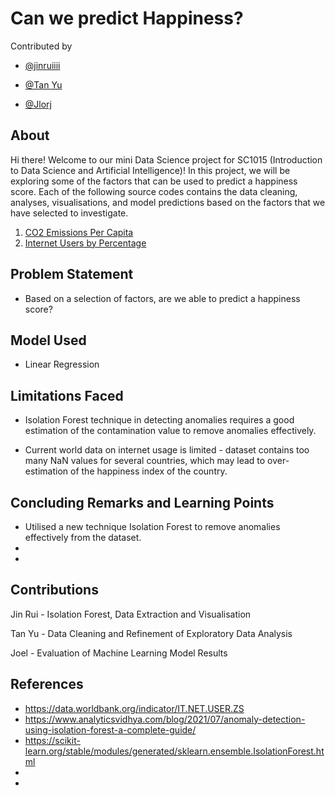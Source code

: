 # Can we predict Happiness?
Contributed by 

- [@jinruiiii](https://github.com/jinruiiii)

- [@Tan Yu](https://github.com/Tan-Yu)

- [@Jlorj](https://github.com/Jlorj)

## About
Hi there! Welcome to our mini Data Science project for SC1015 (Introduction to Data Science and Artificial Intelligence)!
In this project, we will be exploring some of the factors that can be used to predict a happiness score. 
Each of the following source codes contains the data cleaning, analyses, visualisations, and model predictions based on the factors that we have selected to investigate.

1. [CO2 Emissions Per Capita](https://github.com/Jlorj/SC1015_MiniProject/blob/main/HappinessAndInternet.ipynb)
2. [Internet Users by Percentage](https://github.com/Jlorj/SC1015_MiniProject/blob/main/HappinessandCO2.ipynb)

## Problem Statement
- Based on a selection of factors, are we able to predict a happiness score?

## Model Used
- Linear Regression

## Limitations Faced 
- Isolation Forest technique in detecting anomalies requires a good estimation of the contamination value to remove anomalies effectively. 

- Current world data on internet usage is limited - dataset contains too many NaN values for several countries, which may lead to over-estimation of the happiness index of the country.

## Concluding Remarks and Learning Points
- Utilised a new technique Isolation Forest to remove anomalies effectively from the dataset.
- 
- 


## Contributions
Jin Rui - Isolation Forest, Data Extraction and Visualisation

Tan Yu  - Data Cleaning and Refinement of Exploratory Data Analysis

Joel    - Evaluation of Machine Learning Model Results 

## References
- https://data.worldbank.org/indicator/IT.NET.USER.ZS
- https://www.analyticsvidhya.com/blog/2021/07/anomaly-detection-using-isolation-forest-a-complete-guide/
- https://scikit-learn.org/stable/modules/generated/sklearn.ensemble.IsolationForest.html
-
-

